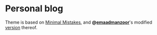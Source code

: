 # Personal blog

Theme is based on [Minimal Mistakes](https://github.com/mmistakes/minimal-mistakes), and **@[emaadmanzoor](http://github.com/emaadmanzoor)**'s modified [version](http://eyeshalfclosed.com/) thereof.

